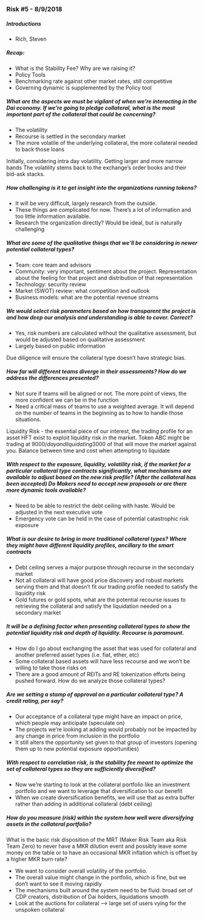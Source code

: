 ### Risk #5 - 8/9/2018
##### Introductions
* Rich, Steven

##### Recap:
* What is the Stability Fee? Why are we raising it?
* Policy Tools
* Benchmarking rate against other market rates, still competitive
* Governing dynamic is supplemented by the Policy tool

##### What are the aspects we must be vigilant of when we’re interacting in the Dai economy. If we’re going to pledge collateral, what is the most important part of the collateral that could be concerning?
* The volatility
* Recourse is settled in the secondary market
* The more volatile of the underlying collateral, the more collateral needed to back those loans

Initially, considering intra day volatility. Getting larger and more narrow bands
The volatility stems back to the exchange’s order books and their bid-ask stacks.

##### How challenging is it to get insight into the organizations running tokens?
* It will be very difficult, largely research from the outside.
* These things are complicated for now. There’s a lot of information and too little information available.
* Research the organization directly? Would be ideal, but is naturally challenging

##### What are some of the qualitative things that we’ll be considering in newer potential collateral types?
* Team: core team and advisors
* Community: very important, sentiment about the project. Representation about the feeling for that project and distribution of that representation
* Technology: security review
* Market (SWOT) review: what competition and outlook
* Business models: what are the potential revenue streams

##### We would select risk parameters based on how transparent the project is and how deep our analysis and understanding is able to cover. Correct?
* Yes, risk numbers are calculated without the qualitative assessment, but would be adjusted based on qualitative assessment
* Largely based on public information

Due diligence will ensure the collateral type doesn’t have strategic bias.

##### How far will different teams diverge in their assessments? How do we address the differences presented?
* Not sure if teams will be aligned or not. The more point of views, the more confident we can be in the function
* Need a critical mass of teams to use a weighted average. It will depend on the number of teams in the beginning as to how to handle those situations.

Liquidity Risk - the essential piece of our interest, the trading profile for an asset
HFT exist to exploit liquidity risk in the market.
Token ABC might be trading at 9000$/day and liquidating 3000$ of that will move the market against you.
Balance between time and cost when attempting to liquidate

##### With respect to the exposure, liquidity, volatility risk, if the market for a particular collateral type contracts significantly, what mechanisms are available to adjust based on the new risk profile? (After the collateral has been accepted) Do Makers need to accept new proposals or are there more dynamic tools available?
* Need to be able to restrict the debt ceiling with haste. Would be adjusted in the next executive vote
* Emergency vote can be held in the case of potential catastrophic risk exposure

##### What is our desire to bring in more traditional collateral types? Where they might have different liquidity profiles, ancillary to the smart contracts
* Debt ceiling serves a major purpose through recourse in the secondary market
* Not all collateral will have good price discovery and robust markets serving them and that doesn’t fit our trading profile needed to satisfy the liquidity risk
* Gold futures or gold spots, what are the potential recourse issues to retrieving the collateral and satisfy the liquidation needed on a secondary market

##### It will be a defining factor when presenting collateral types to show the potential liquidity risk and depth of liquidity. Recourse is paramount.
* How do I go about exchanging the asset that was used for collateral and another preferred asset types (i.e. fiat, ether, etc)
* Some collateral based assets will have less recourse and we won’t be willing to take those risks on
* There are a good amount of REITs and RE tokenization efforts being pushed forward. How do we analyze those collateral types?

##### Are we setting a stamp of approval on a particular collateral type? A credit rating, per say?
* Our acceptance of a collateral type might have an impact on price, which people may anticipate (speculate on)
* The projects we’re looking at adding would probably not be impacted by any change in price from inclusion in the portfolio
* It still alters the opportunity set given to that group of investors (opening them up to new potential exposure opportunities)

##### With respect to correlation risk, is the stability fee meant to optimize the set of collateral types so they are sufficiently diversified?
* Now we’re starting to look at the collateral portfolio like an investment portfolio and we want to leverage that diversification to our benefit
* When we create diversification benefits, we will use that as extra buffer rather than adding in additional collateral (debt ceiling)

##### How do you measure (risk) within the system how well were diversifying assets in the collateral portfolio?
What is the basic risk disposition of the MRT (Maker Risk Team aka Risk Team Zero) to never have a MKR dilution event and possibly leave some money on the table or to have an occasional MKR inflation which is offset by a higher MKR burn rate?
* We want to consider overall volatility of the portfolio.
* The overall value might change in the portfolio, which is fine, but we don’t want to see it moving rapidly
* The mechanisms built around the system need to be fluid: broad set of CDP creators, distribution of Dai holders, liquidations smooth
* Look at the auctions for collateral —> large set of users vying for the unspoken collateral
